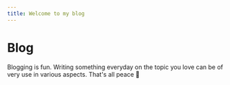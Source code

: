 ```yaml
---
title: Welcome to my blog
---
```


# Blog
Blogging is fun. Writing something everyday on the topic you love can be of very use in various aspects.
That's all peace 🤍
